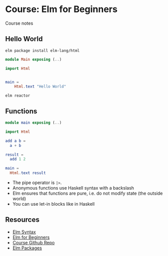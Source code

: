 # Course: Elm for Beginners

Course notes

## Hello World

```
elm package install elm-lang/html
```

```elm
module Main exposing (..)

import Html


main =
    Html.text "Hello World"
```

```
elm reactor
```

## Functions

```elm
module main exposing (..)

import Html

add a b =
  a + b

result =
  add 1 2

main =
  Html.text result
```

* The pipe operator is `|>`.
* Anonymous functions use Haskell syntax with a backslash
* Elm ensures that functions are pure, i.e. do not modify state (the outside world)
* You can use let-in blocks like in Haskell

## Resources

* [Elm Syntax](http://elm-lang.org/docs/syntax)
* [Elm for Beginners](http://courses.knowthen.com/courses/elm-for-beginners)
* [Course Github Repo](https://github.com/knowthen/elm)
* [Elm Packages](http://package.elm-lang.org/)
